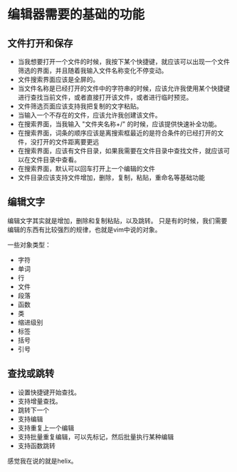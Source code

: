 # 编辑器需要的基础的功能

## 文件打开和保存

- 当我想要打开一个文件的时候，我按下某个快捷键，就应该可以出现一个文件筛选的界面，并且随着我输入文件名称变化不停变动。
- 文件搜索界面应该是全屏的。
- 当文件名称是已经打开的文件中的字符串的时候，应该允许我使用某个快捷键进行查找当前文件，或者直接打开该文件，或者进行临时预览。
- 文件筛选页面应该支持我把复制的文字粘贴。
- 当输入一个不存在的文件，应该允许我创建该文件。
- 在搜索界面，当我输入 "文件夹名称+/" 的时候，应该提供快速补全功能。
- 在搜索界面，词条的顺序应该是离搜索框最近的是符合条件的已经打开的文件，没打开的文件距离要更远
- 在搜索界面，应该有文件目录，如果我需要在文件目录中查找文件，就应该可以在文件目录中查看。
- 在搜索界面，默认可以回车打开上一个编辑的文件
- 文件目录应该支持文件增加，删除，复制，粘贴，重命名等基础功能

## 编辑文字

编辑文字其实就是增加，删除和复制粘贴，以及跳转。
只是有的时候，我们需要编辑的东西有比较强烈的规律，也就是vim中说的对象。

一些对象类型：

- 字符
- 单词
- 行
- 文件
- 段落
- 函数
- 类
- 缩进级别
- 标签
- 括号
- 引号

## 查找或跳转

- 设置快捷键开始查找。
- 支持增量查找。
- 跳转下一个
- 支持编辑
- 支持重复上一个编辑
- 支持批量重复编辑，可以先标记，然后批量执行某种编辑
- 支持函数跳转

感觉我在说的就是helix。
